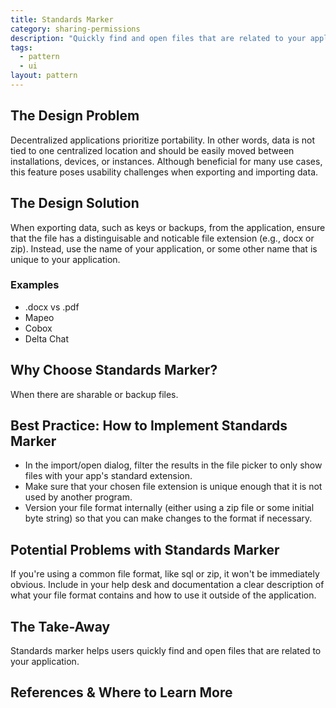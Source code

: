 ```yaml
---
title: Standards Marker
category: sharing-permissions
description: "Quickly find and open files that are related to your application."
tags:
  - pattern
  - ui
layout: pattern
---
```


## The Design Problem

Decentralized applications prioritize portability. In other words, data is not tied to one centralized location and should be easily moved between installations, devices, or instances. Although beneficial for many use cases, this feature poses usability challenges when exporting and importing data.

## The Design Solution

When exporting data, such as keys or backups, from the application, ensure that the file has a distinguisable and noticable file extension (e.g., docx or zip). Instead, use the name of your application, or some other name that is unique to your application.

### Examples

- .docx vs .pdf
- Mapeo
- Cobox
- Delta Chat

## Why Choose Standards Marker?

When there are sharable or backup files.

## Best Practice: How to Implement Standards Marker

- In the import/open dialog, filter the results in the file picker to only show files with your app's standard extension.
- Make sure that your chosen file extension is unique enough that it is not used by another program.
- Version your file format internally (either using a zip file or some initial byte string) so that you can make changes to the format if necessary.

## Potential Problems with Standards Marker

If you're using a common file format, like sql or zip, it won't be immediately obvious. Include in your help desk and documentation a clear description of what your file format contains and how to use it outside of the application.

## The Take-Away

Standards marker helps users quickly find and open files that are related to your application.

## References & Where to Learn More
